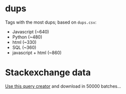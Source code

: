 dups
====

Tags with the most dups; based on `dups.csv`:

*  Javascript (~640)
*  Python (~480)
*  html (~330)
*  SQL (~360)
*  javascript + html (~860)

Stackexchange data
==================

[Use this query creator](https://data.stackexchange.com/stackoverflow/query/edit/559789) and download in 50000 batches...
